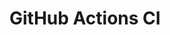 # GitHub Actions CI















































































































































































































































































































































































































































































































































































































































































































































































































































